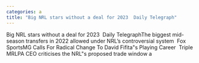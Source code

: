 ```yaml
---
categories: a
title: "Big NRL stars without a deal for 2023  Daily Telegraph"
---
```

Big NRL stars without a deal for 2023&nbsp;&nbsp;Daily TelegraphThe biggest mid-season transfers in 2022 allowed under NRL’s controversial system&nbsp;&nbsp;Fox SportsMG Calls For Radical Change To David Fifita"s Playing Career&nbsp;&nbsp;Triple MRLPA CEO criticises the NRL"s proposed trade window a